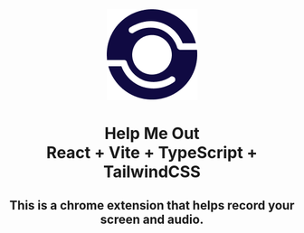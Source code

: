 <div align="center">
<img src="public/icon-128.png" alt="logo"/>
<h1> Help Me Out<br/>React + Vite + TypeScript + TailwindCSS</h1>

<h2>
This is a chrome extension that helps record your screen and audio.
</h2>

</div>
